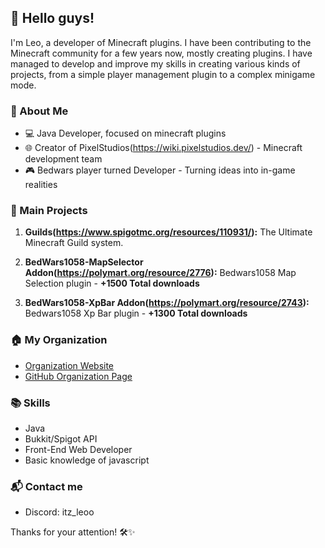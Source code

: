 ## 👋 Hello guys!

I'm Leo, a developer of Minecraft plugins. I have been contributing to the Minecraft community for a few years now, mostly creating plugins. I have managed to develop and improve my skills in creating various kinds of projects, from a simple player management plugin to a complex minigame mode.

### 🚀 About Me

- 💻 Java Developer, focused on minecraft plugins
- 🌐 Creator of PixelStudios(https://wiki.pixelstudios.dev/) - Minecraft development team
- 🎮 Bedwars player turned Developer - Turning ideas into in-game realities

### 🌟 Main Projects

1. **Guilds(https://www.spigotmc.org/resources/110931/):** The Ultimate Minecraft Guild system.

2. **BedWars1058-MapSelector Addon(https://polymart.org/resource/2776):** Bedwars1058 Map Selection plugin - **+1500 Total downloads**

3. **BedWars1058-XpBar Addon(https://polymart.org/resource/2743):** Bedwars1058 Xp Bar plugin - **+1300 Total downloads**

### 🏠 My Organization

- [Organization Website](https://wiki.pixelstudios.dev/)
- [GitHub Organization Page](https://github.com/PixelStudiosDev)

### 📚 Skills

- Java
- Bukkit/Spigot API
- Front-End Web Developer
- Basic knowledge of javascript 

### 📬 Contact me

- Discord: itz_leoo

Thanks for your attention! 🛠️✨
